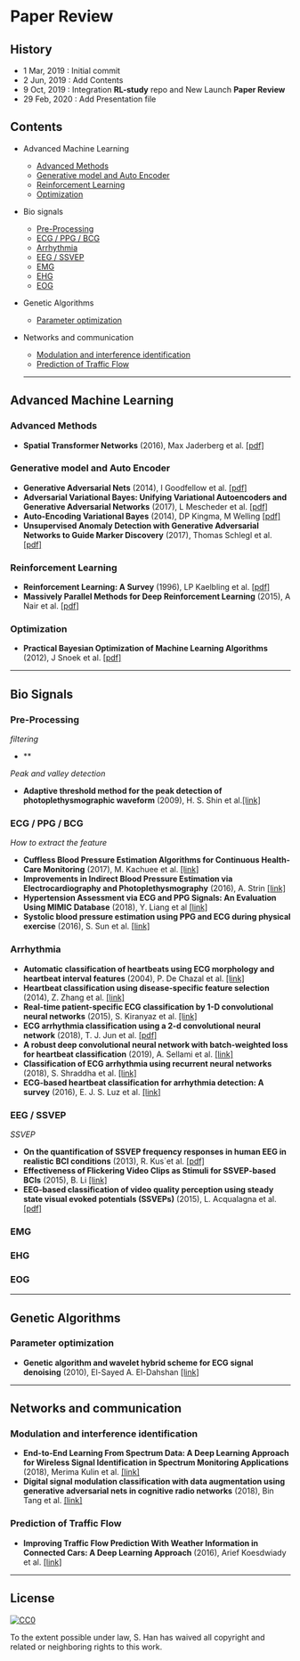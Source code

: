 # Paper Review

## History

* 1 Mar, 2019  : Initial commit 
* 2 Jun, 2019 : Add Contents
* 9 Oct, 2019 : Integration **RL-study** repo and New Launch **Paper Review**
* 29 Feb, 2020 : Add Presentation file


## Contents

* Advanced Machine Learning

  * [Advanced Methods](#Advanced-Methods)
  * [Generative model and Auto Encoder](#Generative-model-and-Auto-Encoder)
  * [Reinforcement Learning](#Reinforcement-Learning)
  * [Optimization](#Optimization)

* Bio signals

  * [Pre-Processing](#Pre-Processing)
  * [ECG / PPG / BCG](#ecg--ppg--bcg)
  * [Arrhythmia](#arrhythmia)
  * [EEG / SSVEP](#eeg--ssvep)
  * [EMG](#emg)
  * [EHG](#ehg)
  * [EOG](#eog)
  
* Genetic Algorithms

  * [Parameter optimization](#Parameter-optimization)

* Networks and communication

  * [Modulation and interference identification](#Modulation-and-interference-identification)
  * [Prediction of Traffic Flow](#Prediction-of-Traffic-Flow)
  
  ***



## Advanced Machine Learning

### Advanced Methods

- **Spatial Transformer Networks** (2016), Max Jaderberg et al. [[pdf]](https://arxiv.org/pdf/1506.02025.pdf)

### Generative model and Auto Encoder

- **Generative Adversarial Nets** (2014),  I Goodfellow et al. [[pdf]](https://arxiv.org/pdf/1406.2661.pdf )
- **Adversarial Variational Bayes: Unifying Variational Autoencoders and Generative Adversarial Networks** (2017),  L Mescheder et al. [[pdf]]( https://arxiv.org/pdf/1701.04722.pdf )
- **Auto-Encoding Variational Bayes** (2014),  DP Kingma, M Welling  [[pdf]]( https://arxiv.org/pdf/1312.6114.pdf )
- **Unsupervised Anomaly Detection with Generative Adversarial Networks to Guide Marker Discovery** (2017), Thomas Schlegl et al. [[pdf]](https://arxiv.org/pdf/1703.05921.pdf )

### Reinforcement Learning

- **Reinforcement Learning: A Survey** (1996), LP Kaelbling et al. [[pdf\]](https://arxiv.org/pdf/cs/9605103.pdf)
- **Massively Parallel Methods for Deep Reinforcement Learning** (2015), A Nair et al. [[pdf\]](https://arxiv.org/pdf/1507.04296.pdf)

### Optimization

-  **Practical Bayesian Optimization of Machine Learning Algorithms** (2012), J Snoek et al. [[pdf]](http://papers.nips.cc/paper/4522-practical-bayesian-optimization-of-machine-learning-algorithms.pdf )

***

## Bio Signals

### Pre-Processing

*filtering*

- **

*Peak and valley detection*
- **Adaptive threshold method for the peak detection of photoplethysmographic waveform** (2009), H. S. Shin et al.[[link]](https://www.sciencedirect.com/science/article/pii/S0010482509001826)

### ECG / PPG / BCG

*How to extract the feature* 

- **Cuffless Blood Pressure Estimation Algorithms for Continuous Health-Care Monitoring** (2017), M. Kachuee et al. [[link]](https://www.ncbi.nlm.nih.gov/pubmed/27323356) 
- **Improvements in Indirect Blood Pressure Estimation via Electrocardiography and Photoplethysmography** (2016), A. Strin [[link]](<https://www.semanticscholar.org/paper/Improvements-in-Indirect-Blood-Pressure-Estimation-Stirn/2e1c8d5af3d64a790c878c4b28a3dd89f666ebe7>)
- **Hypertension Assessment via ECG and PPG Signals: An Evaluation Using MIMIC Database** (2018), Y. Liang et al [[link]](<https://www.ncbi.nlm.nih.gov/pmc/articles/PMC6163274/>)
- **Systolic blood pressure estimation using PPG and ECG during physical exercise** (2016), S. Sun et al. [[link]](https://www.ncbi.nlm.nih.gov/pubmed/27841157)

### Arrhythmia
- **Automatic classification of heartbeats using ECG morphology and heartbeat interval features** (2004), P. De Chazal et al. [[link]](https://ieeexplore.ieee.org/document/1306572)
- **Heartbeat classification using disease-specific feature selection** (2014), Z. Zhang et al. [[link]](https://www.sciencedirect.com/science/article/abs/pii/S001048251300348X?via%3Dihub)
- **Real-time patient-specific ECG classification by 1-D convolutional neural networks** (2015), S. Kiranyaz et al. [[link]](https://ieeexplore.ieee.org/document/7202837)
- **ECG arrhythmia classification using a 2-d convolutional neural network** (2018), T. J. Jun et al. [[pdf]](https://arxiv.org/pdf/1804.06812.pdf)
- **A robust deep convolutional neural network with batch-weighted loss for heartbeat classification** (2019), A. Sellami et al. [[link]](https://www.sciencedirect.com/science/article/abs/pii/S0957417418308054?via%3Dihub)
- **Classification of ECG arrhythmia using recurrent neural networks** (2018), S. Shraddha et al. [[link]](https://www.sciencedirect.com/science/article/pii/S1877050918307774?via%3Dihub)
- **ECG-based heartbeat classification for arrhythmia detection: A survey** (2016), E. J. S. Luz et al. [[link]](https://www.sciencedirect.com/science/article/pii/S0169260715003314?via%3Dihub)


### EEG / SSVEP

*SSVEP*

- **On the quantification of SSVEP frequency responses in human EEG in realistic BCI conditions** (2013),  R. Kus´et al. [[pdf]](<https://journals.plos.org/plosone/article/file?id=10.1371/journal.pone.0077536&type=printable>)
- **Effectiveness of Flickering Video Clips as Stimuli for SSVEP-based BCIs** (2015), B. Li [[link]](https://ieeexplore.ieee.org/abstract/document/7373134)
- **EEG-based classification of video quality perception using steady state visual evoked potentials (SSVEPs)** (2015), L. Acqualagna et al. [[pdf]](https://iopscience.iop.org/article/10.1088/1741-2560/12/2/026012/pdf)

### EMG

### EHG

### EOG

***

## Genetic Algorithms

### Parameter optimization

- **Genetic algorithm and wavelet hybrid scheme for ECG signal denoising** (2010), El-Sayed A. El-Dahshan [[link]](https://link.springer.com/article/10.1007%2Fs11235-010-9286-2)

***

## Networks and communication

### Modulation and interference identification

- **End-to-End Learning From Spectrum Data: A Deep Learning Approach for Wireless Signal Identification in Spectrum Monitoring Applications** (2018), Merima Kulin et al. [[link]](https://ieeexplore.ieee.org/document/8325299)
- **Digital signal modulation classification with data augmentation using generative adversarial nets in cognitive radio networks** (2018), Bin Tang et al. [[link]](https://ieeexplore.ieee.org/abstract/document/8319926 )

### Prediction of Traffic Flow

- **Improving Traffic Flow Prediction With Weather Information in Connected Cars: A Deep Learning Approach** (2016), Arief Koesdwiady et al. [[link]](https://ieeexplore.ieee.org/document/7501574)

***

## License

[![CC0](http://mirrors.creativecommons.org/presskit/buttons/88x31/svg/cc-zero.svg)](https://creativecommons.org/publicdomain/zero/1.0/)

To the extent possible under law, S. Han has waived all copyright and related or neighboring rights to this work.
